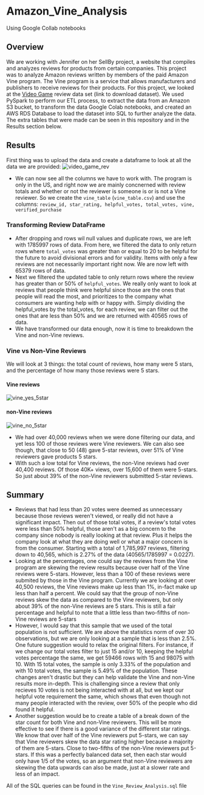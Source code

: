 # Amazon_Vine_Analysis
Using Google Collab notebooks

## Overview
We are working with Jennifer on her SellBy project, a website that compiles and analyzes reviews for products from certain companies. This project was to analyze Amazon reviews written by members of the paid Amazon Vine program. The Vine program is a service that allows manufacturers and publishers to receive reviews for their products. 
For this project, we looked at the [Video Game](https://s3.amazonaws.com/amazon-reviews-pds/tsv/amazon_reviews_us_Video_Games_v1_00.tsv.gz) review data set (link to download dataset). We used PySpark to perform our ETL process, to extract the data from an Amazon S3 bucket, to transform the data Google Colab notebooks, and created an AWS RDS Database to load the dataset into SQL to further analyze the data. The extra tables that were made can be seen in this repository and in the Results section below.

## Results
First thing was to upload the data and create a dataframe to look at all the data we are provided:
![video_game_rev](https://user-images.githubusercontent.com/79118630/122624505-74d49180-d06e-11eb-8696-1d90d9f36721.png)
- We can now see all the columns we have to work with. The program is only in the US, and right now we are mainly concnerned with review totals and whether or not the reviewer is someone is or is not a Vine reviewer. So we create the `vine_table` (`vine_table.csv`) and use the columns: `review_id, star_rating, helpful_votes, total_votes, vine, verified_purchase`
### Transforming Review DataFrame
- After dropping and rows wil null values and duplicate rows, we are left with 1785997 rows of data. From here, we filtered the data to only return rows where `total_votes` was greater than or equal to 20 to be helpful for the future to avoid divisional errors and for validity. Items with only a few reviews are not necessarily important right now. We are now left with 65379 rows of data. 
- Next we filtered the updated table to only return rows where the review has greater than or 50% of `helpful_votes`. We really only want to look at reviews that people think were helpful since those are the ones that people will read the most, and prioritizes to the company what consumers are wanting help with or happy with. Simply dividing the helpful_votes by the total_votes, for each review, we can filter out the ones that are less than 50% and we are returned with 40565 rows of data.
- We have transformed our data enough, now it is time to breakdown the Vine and non-Vine reviews.
### Vine vs Non-Vine Reviews
We will look at 3 things: the total count of reviews, how many were 5 stars, and the percentage of how many those reviews were 5 stars.
#### Vine reviews 
![vine_yes_5star](https://user-images.githubusercontent.com/79118630/122625409-034b1200-d073-11eb-8a45-cee47e6634b2.png) 
#### non-Vine reviews 
![vine_no_5star](https://user-images.githubusercontent.com/79118630/122625435-21187700-d073-11eb-95bc-2ca5099cbd47.png)

- We had over 40,000 reviews when we were done filtering our data, and yet less 100 of those reviews were Vine reviewers. We can also see though, that close to 50 (48) gave 5-star reviews, over 51% of Vine reviewers gave products 5 stars. 
- With such a low total for Vine reviews, the non-Vine reviews had over 40,400 reviews. Of those 40K+ views, over 15,600 of them were 5-stars. So just about 39% of the non-Vine reviewers submitted 5-star reviews. 

## Summary
- Reviews that had less than 20 votes were deemed as unnecessary because those reviews weren't viewed, or really did not have a significant impact. Then out of those total votes, if a review's total votes were less than 50% helpful, those aren't as a big concern to the company since nobody is really looking at that review. Plus it helps the company look at what they are doing well or what a major concern is from the consumer. Starting with a total of 1,785,997 reviews, filtering down to 40,565, which is 2.27% of the data (40565/1785997 = 0.0227).
- Looking at the percentages, one could say the reviews from the Vine program are skewing the review results because over half of the Vine reviews were 5-stars. However, less than a 100 of these reviews were submited by those in the Vine program. Currently we are looking at over 40,500 reviews, the Vine reviews make up less than 1%, in-fact make up less than half a percent. We could say that the group of non-Vine reviews skew the data as compared to the Vine reviewers, but only about 39% of the non-Vine reviews are 5 stars. This is still a fair percentage and helpful to note that a little less than two-fifths of non-Vine reviews are 5-stars
- However, I would say that this sample that we used of the total population is not sufficient. We are above the statistics norm of over 30 observations, but we are only looking at a sample that is less than 2.5%. One future suggestion would to relax the original filters. For instance, if we change our total votes filter to just 15 and/or 10, keeping the helpful votes percentage the same, we get 59466 rows with 15 and 98075 with 10. With 15 total votes, the sample is only 3.33% of the population and with 10 total votes, the sample is 5.49% of the population. These changes aren't drastic but they can help validate the Vine and non-Vine results more in-depth. This is challenging since a review that only recieves 10 votes is not being interacted with at all, but we kept our helpful vote requirement the same, which shows that even though not many people interacted with the review, over 50% of the people who did found it helpful.
- Another suggestion would be to create a table of a break down of the star count for both Vine and non-Vine reviewers. This will be more effective to see if there is a good variance of the different star ratings. We know that over half of the Vine reviewers put 5-stars, we can say that Vine reviewers skew the data star rating higher because a majority of them are 5-stars. Close to two-fifths of the non-Vine reviewers put 5-stars. If this was a perfectly balanced data set, then each star would only have 1/5 of the votes, so an argument that non-Vine reviewers are skewing the data upwards can also be made, just at a slower rate and less of an impact. 

All of the SQL queries can be found in the `Vine_Review_Analysis.sql` file
